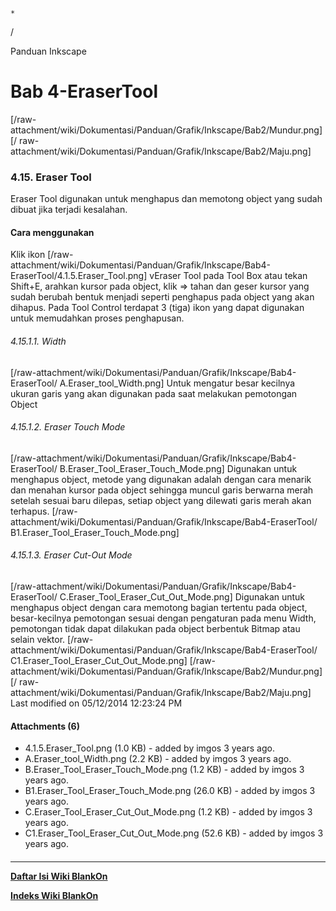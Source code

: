 

    *









  /



Panduan Inkscape
# Bab 4-EraserTool
[/raw-attachment/wiki/Dokumentasi/Panduan/Grafik/Inkscape/Bab2/Mundur.png] [/
raw-attachment/wiki/Dokumentasi/Panduan/Grafik/Inkscape/Bab2/Maju.png]
### 4.15. Eraser Tool
Eraser Tool digunakan untuk menghapus dan memotong object yang sudah dibuat
jika terjadi kesalahan.
#### Cara menggunakan
Klik ikon [/raw-attachment/wiki/Dokumentasi/Panduan/Grafik/Inkscape/Bab4-
EraserTool/4.1.5.Eraser_Tool.png] vEraser Tool pada Tool Box atau tekan
Shift+E, arahkan kursor pada object, klik => tahan dan geser kursor yang sudah
berubah bentuk menjadi seperti penghapus pada object yang akan dihapus. Pada
Tool Control terdapat 3 (tiga) ikon yang dapat digunakan untuk memudahkan
proses penghapusan.
###### 4.15.1.1. Width
[/raw-attachment/wiki/Dokumentasi/Panduan/Grafik/Inkscape/Bab4-EraserTool/
A.Eraser_tool_Width.png] Untuk mengatur besar kecilnya ukuran garis yang akan
digunakan pada saat melakukan pemotongan Object
###### 4.15.1.2. Eraser Touch Mode
[/raw-attachment/wiki/Dokumentasi/Panduan/Grafik/Inkscape/Bab4-EraserTool/
B.Eraser_Tool_Eraser_Touch_Mode.png] Digunakan untuk menghapus object, metode
yang digunakan adalah dengan cara menarik dan menahan kursor pada object
sehingga muncul garis berwarna merah setelah sesuai baru dilepas, setiap object
yang dilewati garis merah akan terhapus.
[/raw-attachment/wiki/Dokumentasi/Panduan/Grafik/Inkscape/Bab4-EraserTool/
B1.Eraser_Tool_Eraser_Touch_Mode.png]
###### 4.15.1.3. Eraser Cut-Out Mode
[/raw-attachment/wiki/Dokumentasi/Panduan/Grafik/Inkscape/Bab4-EraserTool/
C.Eraser_Tool_Eraser_Cut_Out_Mode.png] Digunakan untuk menghapus object dengan
cara memotong bagian tertentu pada object, besar-kecilnya pemotongan sesuai
dengan pengaturan pada menu Width, pemotongan tidak dapat dilakukan pada object
berbentuk Bitmap atau selain vektor.
[/raw-attachment/wiki/Dokumentasi/Panduan/Grafik/Inkscape/Bab4-EraserTool/
C1.Eraser_Tool_Eraser_Cut_Out_Mode.png]
[/raw-attachment/wiki/Dokumentasi/Panduan/Grafik/Inkscape/Bab2/Mundur.png] [/
raw-attachment/wiki/Dokumentasi/Panduan/Grafik/Inkscape/Bab2/Maju.png]
Last modified on 05/12/2014 12:23:24 PM
#### Attachments (6)
  * 4.1.5.Eraser_Tool.png​ (1.0 KB) - added by imgos 3 years ago.
  * A.Eraser_tool_Width.png​ (2.2 KB) - added by imgos 3 years ago.
  * B.Eraser_Tool_Eraser_Touch_Mode.png​ (1.2 KB) - added by imgos 3 years
      ago.
  * B1.Eraser_Tool_Eraser_Touch_Mode.png​ (26.0 KB) - added by imgos 3 years
      ago.
  * C.Eraser_Tool_Eraser_Cut_Out_Mode.png​ (1.2 KB) - added by imgos 3 years
      ago.
  * C1.Eraser_Tool_Eraser_Cut_Out_Mode.png​ (52.6 KB) - added by imgos 3
      years ago.
#### 
    
 
 
 
 
 
---
[**Daftar Isi Wiki BlankOn**](/wiki/DaftarIsi/index.html)
 
[**Indeks Wiki BlankOn**](/wiki/Indeks.html)
